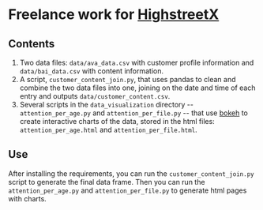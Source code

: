 # Freelance work for [HighstreetX](https://highstreetx.com/)

## Contents
1. Two data files: `data/ava_data.csv` with customer profile information and `data/bai_data.csv` with content information.
2. A script, `customer_content_join.py`, that uses pandas to clean and combine the two data files into one, joining on the date and time of each entry and outputs `data/customer_content.csv`.
3. Several scripts in the `data_visualization` directory -- `attention_per_age.py` and `attention_per_file.py` -- that use [bokeh](https://bokeh.pydata.org/en/latest/) to create interactive charts of the data, stored in the html files: `attention_per_age.html` and `attention_per_file.html`.

## Use
After installing the requirements, you can run the `customer_content_join.py` script to generate the final data frame. Then you can run the `attention_per_age.py` and `attention_per_file.py` to generate html pages with charts.